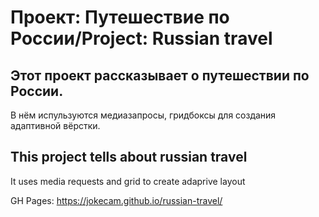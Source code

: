 # Проект: Путешествие по России/Project: Russian travel

## Этот проект рассказывает о путешествии по России.
В нём испульзуются медиазапросы, гридбоксы для создания адаптивной вёрстки.

## This project tells about russian travel
It uses media requests and grid to create adaprive layout

GH Pages: https://jokecam.github.io/russian-travel/
